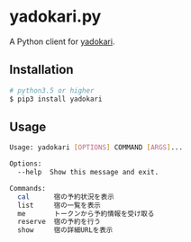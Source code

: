 # yadokari.py

A Python client for [yadokari](https://github.com/omishimaspace/yadokari).

## Installation

```sh
# python3.5 or higher
$ pip3 install yadokari
```

## Usage

```sh
Usage: yadokari [OPTIONS] COMMAND [ARGS]...

Options:
  --help  Show this message and exit.

Commands:
  cal      宿の予約状況を表示
  list     宿の一覧を表示
  me       トークンから予約情報を受け取る
  reserve  宿の予約を行う
  show     宿の詳細URLを表示
```
